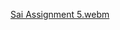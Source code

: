 [Sai Assignment 5.webm](https://github.com/reddy1974/Neural_Network_Assignment_5/assets/143233529/cb315e0a-e7fb-4e94-a1c2-4a0232fb653e)

